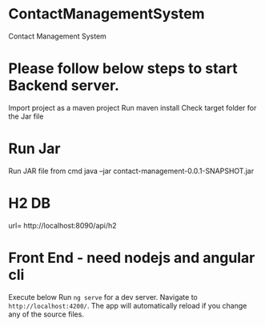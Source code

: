 # ContactManagementSystem
Contact Management System
# Please follow below steps to start Backend server.
Import project as a maven project
Run maven install
Check target folder for the Jar file
# Run Jar 
Run JAR file from cmd
java –jar contact-management-0.0.1-SNAPSHOT.jar

# H2 DB 
url= http://localhost:8090/api/h2

# Front End - need nodejs and angular cli
Execute below 
Run `ng serve` for a dev server. Navigate to `http://localhost:4200/`. The app will automatically reload if you change any of the source files.
